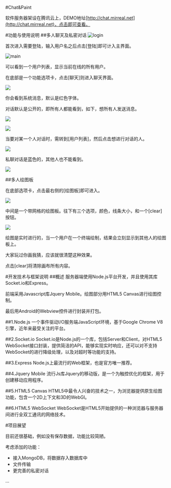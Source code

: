 #Chat&Paint

软件服务器架设在腾讯云上，DEMO地址[http://chat.mirreal.net](http://chat.mirreal.net)，点击即可查看。

#功能与使用说明
##多人聊天及私密对话
![login](public/img/login.jpg)

首次进入需要登陆，输入用户名之后点击[登陆]即可计入主界面。

![main](public/img/main.jpg)

可以看到一个用户列表，显示当前在线的所有用户。

在底部是一个功能选项卡，点击[聊天]则进入聊天界面。

![](public/img/chat1.jpg)

你会看到系统消息，默认是红色字体。

对话默认是公开的，即所有人都能看到，如下，想所有人发送消息。

![](public/img/chat2.jpg)

![](public/img/chat3.jpg)

当要对某一个人对话时，需转到[用户列表]，然后点击想进行对话的人。

![](public/img/chat4.jpg)

私聊对话是蓝色的，其他人也不能看到。

![](public/img/chat5.jpg)

##多人绘图板

在底部选项卡，点击最右侧的[绘图板]即可进入。

![](public/img/paint1.jpg)

中间是一个带网格的绘图板。往下有三个选项，颜色，线条大小，和一个[clear]按钮。

![](public/img/paint2.jpg)

绘图是实时进行的，当一个用户在一个终端绘制，结果会立刻显示到其他人的绘图板上。

大家玩过你画我猜，应该就很清楚这种效果。

点击[clear]将清除画布所有内容。


#开发技术与框架说明
##概述
服务器端使用Node.js平台开发，并且使用其库Socket.io和Express。

前端采用Javascript库Jquery Mobile。绘图部分用HTML5 Canvas进行绘图控制。

最后用Android的Webview控件进行封装并打包。

##1.Node.js
一个事件驱动I/O服务端JavaScript环境，基于Google Chrome V8引擎，近年来最受关注的平台。

##2.Socket.io
Socket.io是Node.js的一个库，包括Server和Client，对HTML5 WebSocket接口封装，提供简洁的API，能够实现实时响应，还可以对不支持WebSocket的进行降级处理，以及对超时等功能的支持。

##3.Express
Node.js上最流行的Web框架，也是官方唯一推荐。

##4.Jquery Mobile
流行Js库Jquery的移动版，是一个为触控优化的框架，用于创建移动应用程序。

##5.HTML5 Canvas
HTML5中最令人兴奋的技术之一，为浏览器提供原生绘图功能，包含一个2D上下文和3D的WebGl。

##6.HTML5 WebSocket
WebSocket是HTML5开始提供的一种浏览器与服务器间进行全双工通讯的网络技术。

#项目展望

目前还很基础，例如没有保存数据，功能比较简陋。

考虑添加的功能：

- 接入MongoDB，将数据存入数据库中
- 文件传输
- 更完善的私密对话

...


